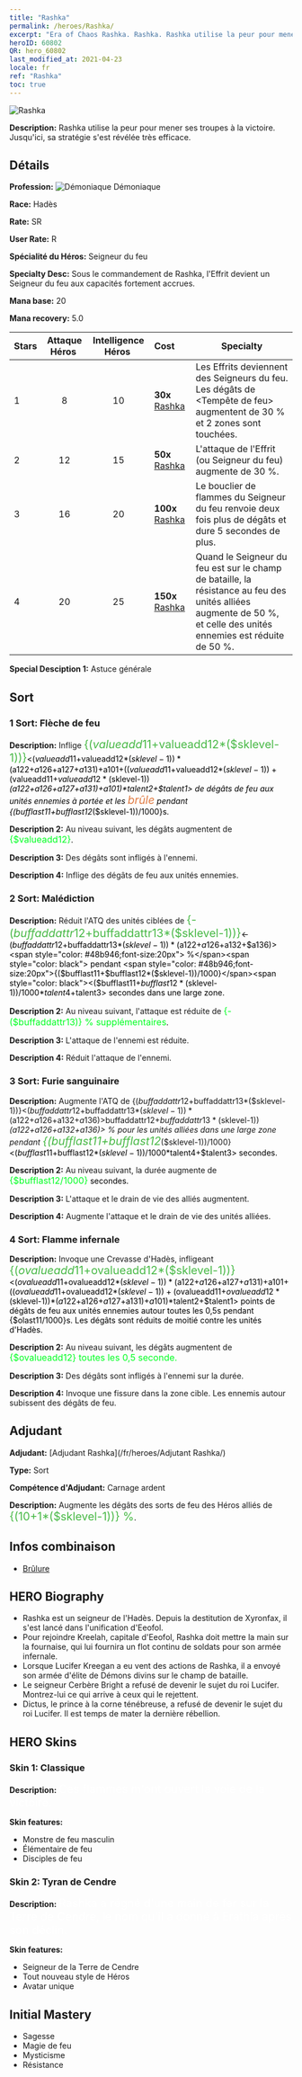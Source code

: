 ```yaml
---
title: "Rashka"
permalink: /heroes/Rashka/
excerpt: "Era of Chaos Rashka. Rashka. Rashka utilise la peur pour mener ses troupes à la victoire. Jusqu'ici, sa stratégie s'est révélée très efficace."
heroID: 60802
QR: hero_60802
last_modified_at: 2021-04-23
locale: fr
ref: "Rashka"
toc: true
---
```

  ![Rashka](/images/h/h_Rashka.jpg)

 **Description:** Rashka utilise la peur pour mener ses troupes à la victoire. Jusqu'ici, sa stratégie s'est révélée très efficace.
## Détails
 **Profession:** ![Démoniaque](/images/h/h_prof_9.png) Démoniaque

 **Race:** Hadès

 **Rate:** SR

 **User Rate:** R

 **Spécialité du Héros:** Seigneur du feu

 **Specialty Desc:** Sous le commandement de Rashka, l'Effrit devient un Seigneur du feu aux capacités fortement accrues.

 **Mana base:** 20

 **Mana recovery:** 5.0


  | Stars | Attaque Héros  | Intelligence Héros  | Cost |     Specialty     |
  |---------|:---------------:|:---------------:|:--|--------------------|
  |    1    | 8 | 10 | **30x** [Rashka](/ItemsFR/her_384/) | Les Effrits deviennent des Seigneurs du feu. Les dégâts de <Tempête de feu> augmentent de 30 % et 2 zones sont touchées. |
  |    2    | 12 | 15 | **50x** [Rashka](/ItemsFR/her_384/) | L'attaque de l'Effrit (ou Seigneur du feu) augmente de 30 %. |
  |    3    | 16 | 20 | **100x** [Rashka](/ItemsFR/her_384/) | Le bouclier de flammes du Seigneur du feu renvoie deux fois plus de dégâts et dure 5 secondes de plus. |
  |    4    | 20 | 25 | **150x** [Rashka](/ItemsFR/her_384/) | Quand le Seigneur du feu est sur le champ de bataille, la résistance au feu des unités alliées augmente de 50 %, et celle des unités ennemies est réduite de 50 %. |

 **Special Desciption 1:** Astuce générale

## Sort
### 1 Sort: Flèche de feu
 **Description:** Inflige <span style="color: #48b946;font-size:20px">{($valueadd11+$valueadd12*($sklevel-1))}</span><span style="color: black"><($valueadd11+$valueadd12*($sklevel-1))*($a122+$a126+$a127+$a131)+$a101+(($valueadd11+$valueadd12*($sklevel-1))+($valueadd11+$valueadd12*($sklevel-1))*($a122+$a126+$a127+$a131)+$a101)*$talent2+$talent1> de dégâts de feu aux unités ennemies à portée et les <span style="color: #e07c44;font-size:20px">brûle</span><span style="color: black"> pendant {($bufflast11+$bufflast12*($sklevel-1))/1000}s.

 **Description 2:** Au niveau suivant, les dégâts augmentent de <span style="color: #00ff22;font-size:16px">{$valueadd12}</span><span style="color: black">.

 **Description 3:** Des dégâts sont infligés à l'ennemi.

 **Description 4:** Inflige des dégâts de feu aux unités ennemies.

### 2 Sort: Malédiction
 **Description:** Réduit l'ATQ des unités ciblées de <span style="color: #48b946;font-size:20px">{-($buffaddattr12+$buffaddattr13*($sklevel-1))}</span><span style="color: black"><-($buffaddattr12+$buffaddattr13*($sklevel-1))*($a122+$a126+$a132+$a136)><span style="color: #48b946;font-size:20px"> %</span><span style="color: black"> pendant <span style="color: #48b946;font-size:20px">{($bufflast11+$bufflast12*($sklevel-1))/1000}</span><span style="color: black"><($bufflast11+$bufflast12*($sklevel-1))/1000*$talent4+$talent3> secondes dans une large zone.

 **Description 2:** Au niveau suivant, l'attaque est réduite de <span style="color: #00ff22;font-size:16px">{-($buffaddattr13)} % supplémentaires</span><span style="color: black">.

 **Description 3:** L'attaque de l'ennemi est réduite.

 **Description 4:** Réduit l'attaque de l'ennemi.

### 3 Sort: Furie sanguinaire
 **Description:** Augmente l'ATQ de {($buffaddattr12+$buffaddattr13*($sklevel-1))}<($buffaddattr12+$buffaddattr13*($sklevel-1))*($a122+$a126+$a132+$a136)> % et le drain de vie de {($buffaddattr22+$buffaddattr23*($sklevel-1))}<($buffaddattr12+$buffaddattr13*($sklevel-1))*($a122+$a126+$a132+$a136)> % pour les unités alliées dans une large zone pendant <span style="color: #48b946;font-size:20px">{($bufflast11+$bufflast12*($sklevel-1))/1000}</span><span style="color: black"><($bufflast11+$bufflast12*($sklevel-1))/1000*$talent4+$talent3> secondes.

 **Description 2:** Au niveau suivant, la durée augmente de <span style="color: #00ff22;font-size:16px">{$bufflast12/1000}</span><span style="color: black"> secondes.

 **Description 3:** L'attaque et le drain de vie des alliés augmentent.

 **Description 4:** Augmente l'attaque et le drain de vie des unités alliées.

### 4 Sort: Flamme infernale
 **Description:** Invoque une Crevasse d'Hadès, infligeant <span style="color: #48b946;font-size:20px">{($ovalueadd11+$ovalueadd12*($sklevel-1))}</span><span style="color: black"><($ovalueadd11+$ovalueadd12*($sklevel-1))*($a122+$a126+$a127+$a131)+$a101+(($ovalueadd11+$ovalueadd12*($sklevel-1))+($ovalueadd11+$ovalueadd12*($sklevel-1))*($a122+$a126+$a127+$a131)+$a101)*$talent2+$talent1> points de dégâts de feu aux unités ennemies autour toutes les 0,5s pendant {$olast11/1000}s. Les dégâts sont réduits de moitié contre les unités d'Hadès.

 **Description 2:** Au niveau suivant, les dégâts augmentent de <span style="color: #00ff22;font-size:16px">{$ovalueadd12} toutes les 0,5 seconde.</span><span style="color: black">

 **Description 3:** Des dégâts sont infligés à l'ennemi sur la durée.

 **Description 4:** Invoque une fissure dans la zone cible. Les ennemis autour subissent des dégâts de feu.


## Adjudant

 **Adjudant:**  [Adjudant Rashka](/fr/heroes/Adjutant Rashka/) 

 **Type:**  Sort 

 **Compétence d'Adjudant:**  Carnage ardent 

 **Description:** Augmente les dégâts des sorts de feu des Héros alliés de <span style="color: #48b946;font-size:20px">{(10+1*($sklevel-1))} %</span><span style="color: black">.

## Infos combinaison

* [Brûlure](/fr/combination/Brûlure/) 

## HERO Biography
   - Rashka est un seigneur de l'Hadès. Depuis la destitution de Xyronfax, il s'est lancé dans l'unification d'Eeofol.
   - Pour rejoindre Kreelah, capitale d'Eeofol, Rashka doit mettre la main sur la fournaise, qui lui fournira un flot continu de soldats pour son armée infernale.
   - Lorsque Lucifer Kreegan a eu vent des actions de Rashka, il a envoyé son armée d'élite de Démons divins sur le champ de bataille.
   - Le seigneur Cerbère Bright a refusé de devenir le sujet du roi Lucifer. Montrez-lui ce qui arrive à ceux qui le rejettent.
   - Dictus, le prince à la corne ténébreuse, a refusé de devenir le sujet du roi Lucifer. Il est temps de mater la dernière rébellion.

## HERO Skins
### Skin 1: **Classique**

 **Description:** <span style="color: #ffffff;font-size:20px">Ces flammes m'ont ouvert la voie de la victoire. </span>

 **Skin features:** 

   - Monstre de feu masculin
   - Élémentaire de feu
   - Disciples de feu

### Skin 2: **Tyran de Cendre**

 **Description:** <span style="color: #ffffff;font-size:20px">Rashka a régné d'une main de fer sur la Terre de Cendre, le nom qu'il a donné à Erathia après son déclin. </span>

 **Skin features:** 

   - Seigneur de la Terre de Cendre
   - Tout nouveau style de Héros
   - Avatar unique


## Initial Mastery
   - Sagesse
   - Magie de feu
   - Mysticisme
   - Résistance
